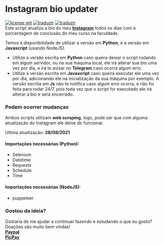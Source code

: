 # Instagram bio updater
[![license mit](https://img.shields.io/badge/license-MIT-green)](LICENSE.md) [![traduzir](https://img.shields.io/badge/Traduzir-pt--BR-brightgreen)](README_ptBR.md) [![traduzir](https://img.shields.io/badge/Translate-en--US-blue)](README.md)<br>
Este script atualiza a bio do meu **[Instagram](https://www.instagram.com/mts.e/)** todos os dias com a porcentagem de conclusão do meu curso na faculdade.<br>

Temos a disponibilidade de utilizar a versão em **Python**, e a versão em **Javascript** (usando NodeJS).<br>

- Utilize a versão escrita em **Python** caso queira deixar o script rodando em algum servidor, ou na sua máquina local, ele irá alterar sua bio uma vez por dia, e irá te avisar no **Telegram** caso ocorra algum erro.<br>
- Utilize a versão escrita em **Javascript** caso queira executar ele uma vez por dia, adicionando ele na inicialização da sua máquina por exemplo. A versão escrita em **Js** não te notifica caso algum erro ocorra, e não foi feita para rodar 24/7, pois toda vez que o script for executado ele irá alterar a bio e será encerrado.<br>

### Podem ocorrer mudanças
Ambos scripts utilizam **web scraping**, logo, pode ser que com alguma atualização do Instagram ele deixe de funcionar.<br>

Ultima atualização: **28/08/2021**<br>

#### Importações necessárias (Python):
- Selenium<br>
- Datetime<br>
- Requests<br>
- Schedule<br>
- Time<br>

#### Importações necessárias (NodeJS):
- puppeteer<br>

### Gostou da ideia?<br>
Gostaria de me ajudar a continuar fazendo e estudando o que eu gosto?<br>
Doações são muito bem vindas!<br>
**[Paypal](https://www.paypal.com/donate?business=9JLBAMGH5985E&currency_code=BRL)**<br>**[PicPay](https://app.picpay.com/user/mts.e)**